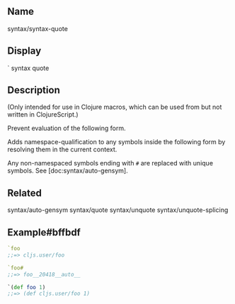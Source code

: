 ## Name
syntax/syntax-quote

## Display
` syntax quote

## Description

(Only intended for use in Clojure macros, which can be used from but not
written in ClojureScript.)

Prevent evaluation of the following form.

Adds namespace-qualification to any symbols inside the following form by
resolving them in the current context.

Any non-namespaced symbols ending with `#` are replaced with unique symbols.
See [doc:syntax/auto-gensym].

## Related
syntax/auto-gensym
syntax/quote
syntax/unquote
syntax/unquote-splicing

## Example#bffbdf

```clj
`foo
;;=> cljs.user/foo

`foo#
;;=> foo__20418__auto__

`(def foo 1)
;;=> (def cljs.user/foo 1)
```
